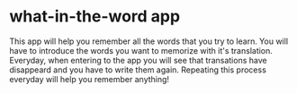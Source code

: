 # what-in-the-word app
This app will help you remember all the words that you try to learn. You will have to introduce the words you want to memorize with it's translation. Everyday, when entering to the app you will see that transations have disappeard and you have to write them again. Repeating this process everyday will help you remember anything!
